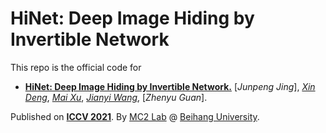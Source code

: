 # HiNet: Deep Image Hiding by Invertible Network
This repo is the official code for

* [**HiNet: Deep Image Hiding by Invertible Network.**](https://)
[*Junpeng Jing*],
[*Xin Deng*](http://www.commsp.ee.ic.ac.uk/~xindeng/),
[*Mai Xu*](http://shi.buaa.edu.cn/MaiXu/zh_CN/index.htm),
[*Jianyi Wang*](http://buaamc2.net/html/Members/jianyiwang.html),
[*Zhenyu Guan*].

Published on [**ICCV 2021**](http://iccv2021.thecvf.com/home).
By [MC2 Lab](http://buaamc2.net/) @ [Beihang University](http://ev.buaa.edu.cn/).


